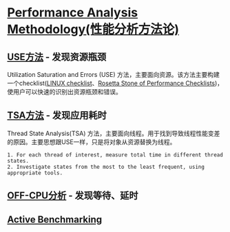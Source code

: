 # [Performance Analysis Methodology(性能分析方法论)](http://www.brendangregg.com/methodology.html)

## [USE方法](http://www.brendangregg.com/usemethod.html) - 发现资源瓶颈
Utilization Saturation and Errors (USE) 方法，主要面向资源。该方法主要构建一个checklist([LINUX checklist](http://www.brendangregg.com/USEmethod/use-linux.html)、[Rosetta Stone of Performance Checklists](http://www.brendangregg.com/USEmethod/use-rosetta.html))，使用户可以快速的识别出资源瓶颈和错误。





## [TSA方法](http://www.brendangregg.com/tsamethod.html) - 发现应用耗时
Thread State Analysis(TSA) 方法，主要面向线程。用于找到导致线程性能变差的原因。主要思想跟USE一样，只是将对象从资源替换为线程。
```
1. For each thread of interest, measure total time in different thread states.
2. Investigate states from the most to the least frequent, using appropriate tools.
```

## [OFF-CPU分析](http://www.brendangregg.com/offcpuanalysis.html) - 发现等待、延时

## [Active Benchmarking](http://www.brendangregg.com/activebenchmarking.html)
